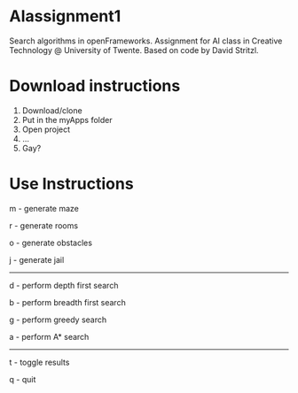 # AIassignment1
Search algorithms in openFrameworks. Assignment for AI class in Creative Technology @ University of Twente. Based on code by David Stritzl.

# Download instructions
1. Download/clone
2. Put in the myApps folder
3. Open project
4. ...
5. Gay?

# Use Instructions

m - generate maze 

r - generate rooms

o - generate obstacles

j - generate jail
_____

d - perform depth first search

b - perform breadth first search

g - perform greedy search

a - perform A* search
_______
t - toggle results

q - quit

